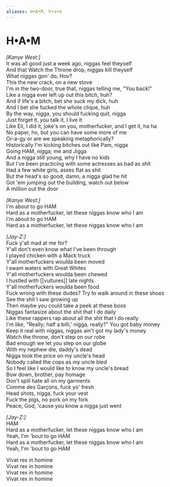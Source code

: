 ```yaml
---
aliases: H•A•M, h•a•m
---
```


# H•A•M

_[Kanye West:]_  
It was all good just a week ago, niggas feel theyself  
And that Watch the Throne drop, niggas kill theyself  
What niggas gon' do, Hov?  
This the new crack, on a new stove  
I'm in the two-door, true that, niggas telling me, "You back!"  
Like a nigga ever left up out this bitch, huh?  
And if life's a bitch, bet she suck my dick, huh  
And I bet she fucked the whole clique, huh  
By the way, nigga, you should fucking quit, nigga  
Just forget it, you talk it, I live it  
Like Eli, I did it, joke's on you, motherfucker, and I get it, ha ha  
No paper, ho, but you can have some more of me  
Or-a-gy or are we speaking metaphorically?  
Historically I'm kicking bitches out like Pam, nigga  
Going HAM, nigga; me and Jigga  
And a nigga still young, why I have no kids  
But I've been practicing with some actresses as bad as shit  
Had a few white girls, asses flat as shit  
But the head's so good, damn, a nigga glad he hit  
Got 'em jumping out the building, watch out below  
A million out the door  

_[Kanye West:]_  
I'm about to go HAM  
Hard as a motherfucker, let these niggas know who I am  
I'm about to go HAM  
Hard as a motherfucker, let these niggas know who I am  

_[Jay-Z:]_  
Fuck y'all mad at me for?  
Y'all don't even know what I've been through  
I played chicken with a Mack truck  
Y'all motherfuckers woulda been moved  
I swam waters with Great Whites  
Y'all motherfuckers woulda been chewed  
I hustled with [[vultures]] late nights  
Y'all motherfuckers woulda been food  
Fuck wrong with these dudes? Try to walk around in these shoes  
See the shit I saw growing up  
Then maybe you could take a peek at these boos  
Niggas fantasize about the shit that I do daily  
Like these rappers rap about all the shit that I do really  
I'm like, "Really; half a billi,' nigga, really?" You got baby money  
Keep it real with niggas, niggas ain't got my lady's money  
Watch the throne, don't step on our robe  
Bad enough we let you step on our globe  
With my nephew die, daddy's dead  
Nigga took the price on my uncle's head  
Nobody called the cops as my uncle bled  
So I feel like I would like to know my uncle's bread  
Bow down, brother, pay homage  
Don't spill hate all on my garments  
Comme des Garçons, fuck yo' fresh  
Head shots, nigga, fuck your vest  
Fuck the pigs, no pork on my fork  
Peace, God, 'cause you know a nigga just went  

_[Jay-Z:]_  
HAM  
Hard as a motherfucker, let these niggas know who I am  
Yeah, I'm 'bout to go HAM  
Hard as a motherfucker, let these niggas know who I am  
Yeah, I'm 'bout to go HAM  

Vivat rex in homine  
Vivat rex in homine  
Vivat rex in homine  
Vivat rex in homine
